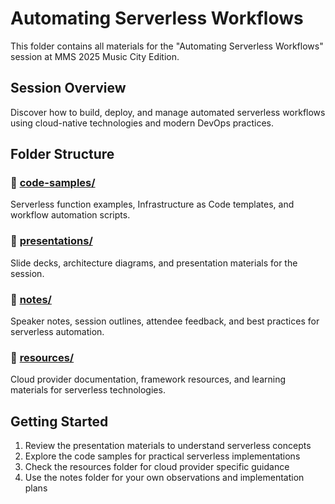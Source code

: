 # Automating Serverless Workflows

This folder contains all materials for the "Automating Serverless Workflows" session at MMS 2025 Music City Edition.

## Session Overview
Discover how to build, deploy, and manage automated serverless workflows using cloud-native technologies and modern DevOps practices.

## Folder Structure

### 📁 [code-samples/](./code-samples/)
Serverless function examples, Infrastructure as Code templates, and workflow automation scripts.

### 📁 [presentations/](./presentations/)
Slide decks, architecture diagrams, and presentation materials for the session.

### 📁 [notes/](./notes/)
Speaker notes, session outlines, attendee feedback, and best practices for serverless automation.

### 📁 [resources/](./resources/)
Cloud provider documentation, framework resources, and learning materials for serverless technologies.

## Getting Started
1. Review the presentation materials to understand serverless concepts
2. Explore the code samples for practical serverless implementations
3. Check the resources folder for cloud provider specific guidance
4. Use the notes folder for your own observations and implementation plans